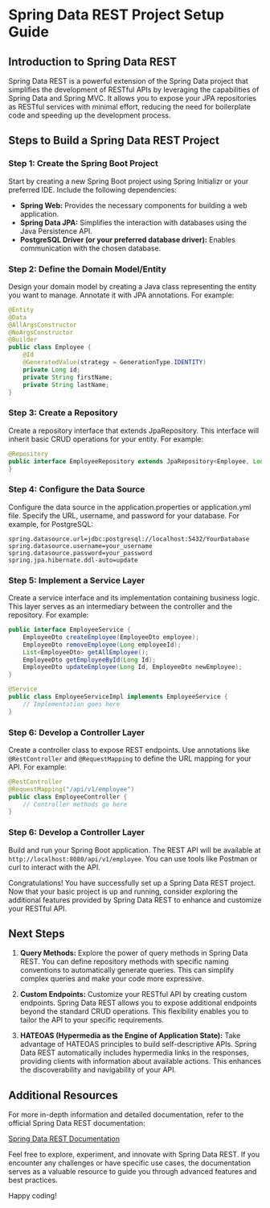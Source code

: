 # Spring Data REST Project Setup Guide

## Introduction to Spring Data REST

Spring Data REST is a powerful extension of the Spring Data project that simplifies the development of RESTful APIs by leveraging the capabilities of Spring Data and Spring MVC. It allows you to expose your JPA repositories as RESTful services with minimal effort, reducing the need for boilerplate code and speeding up the development process.

## Steps to Build a Spring Data REST Project

### Step 1: Create the Spring Boot Project

Start by creating a new Spring Boot project using Spring Initializr or your preferred IDE. Include the following dependencies:

- **Spring Web:** Provides the necessary components for building a web application.
- **Spring Data JPA:** Simplifies the interaction with databases using the Java Persistence API.
- **PostgreSQL Driver (or your preferred database driver):** Enables communication with the chosen database.

### Step 2: Define the Domain Model/Entity

Design your domain model by creating a Java class representing the entity you want to manage. Annotate it with JPA annotations. For example:

```java
@Entity
@Data
@AllArgsConstructor
@NoArgsConstructor
@Builder
public class Employee {
    @Id
    @GeneratedValue(strategy = GenerationType.IDENTITY)
    private Long id;
    private String firstName;
    private String lastName;
}
```

### Step 3: Create a Repository

Create a repository interface that extends JpaRepository. This interface will inherit basic CRUD operations for your entity. For example:

```java
@Repository
public interface EmployeeRepository extends JpaRepository<Employee, Long> {
}
```

### Step 4: Configure the Data Source

Configure the data source in the application.properties or application.yml file. Specify the URL, username, and password for your database. For example, for PostgreSQL:

```properties
spring.datasource.url=jdbc:postgresql://localhost:5432/YourDatabase
spring.datasource.username=your_username
spring.datasource.password=your_password
spring.jpa.hibernate.ddl-auto=update
```

### Step 5: Implement a Service Layer

Create a service interface and its implementation containing business logic. This layer serves as an intermediary between the controller and the repository. For example:

```java
public interface EmployeeService {
    EmployeeDto createEmployee(EmployeeDto employee);
    EmployeeDto removeEmployee(Long employeeId);
    List<EmployeeDto> getAllEmployee();
    EmployeeDto getEmployeeById(Long Id);
    EmployeeDto updateEmployee(Long Id, EmployeeDto newEmployee);
}

@Service
public class EmployeeServiceImpl implements EmployeeService {
    // Implementation goes here
}
```

### Step 6: Develop a Controller Layer

Create a controller class to expose REST endpoints. Use annotations like `@RestController` and `@RequestMapping` to define the URL mapping for your API. For example:

```java
@RestController
@RequestMapping("/api/v1/employee")
public class EmployeeController {
    // Controller methods go here
}
```

### Step 6: Develop a Controller Layer
Build and run your Spring Boot application. The REST API will be available at `http://localhost:8080/api/v1/employee`. You can use tools like Postman or curl to interact with the API.



Congratulations! You have successfully set up a Spring Data REST project. Now that your basic project is up and running, consider exploring the additional features provided by Spring Data REST to enhance and customize your RESTful API.

## Next Steps

1. **Query Methods:**
   Explore the power of query methods in Spring Data REST. You can define repository methods with specific naming conventions to automatically generate queries. This can simplify complex queries and make your code more expressive.

2. **Custom Endpoints:**
   Customize your RESTful API by creating custom endpoints. Spring Data REST allows you to expose additional endpoints beyond the standard CRUD operations. This flexibility enables you to tailor the API to your specific requirements.

3. **HATEOAS (Hypermedia as the Engine of Application State):**
   Take advantage of HATEOAS principles to build self-descriptive APIs. Spring Data REST automatically includes hypermedia links in the responses, providing clients with information about available actions. This enhances the discoverability and navigability of your API.

## Additional Resources

For more in-depth information and detailed documentation, refer to the official Spring Data REST documentation:

[Spring Data REST Documentation](https://docs.spring.io/spring-data/rest/docs/current/reference/html/)

Feel free to explore, experiment, and innovate with Spring Data REST. If you encounter any challenges or have specific use cases, the documentation serves as a valuable resource to guide you through advanced features and best practices.

Happy coding!






